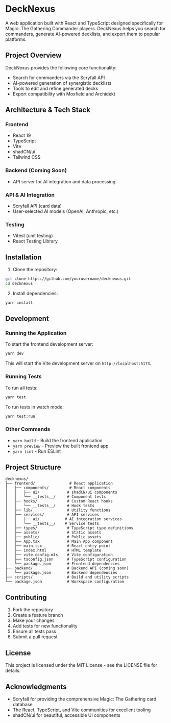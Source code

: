 # DeckNexus

A web application built with React and TypeScript designed specifically for Magic: The Gathering Commander players. DeckNexus helps you search for commanders, generate AI-powered decklists, and export them to popular platforms.

## Project Overview

DeckNexus provides the following core functionality:
- Search for commanders via the Scryfall API
- AI-powered generation of synergistic decklists
- Tools to edit and refine generated decks
- Export compatibility with Moxfield and Archidekt

## Architecture & Tech Stack

### Frontend
- React 19
- TypeScript
- Vite
- shadCN/ui
- Tailwind CSS

### Backend (Coming Soon)
- API server for AI integration and data processing

### API & AI Integration
- Scryfall API (card data)
- User-selected AI models (OpenAI, Anthropic, etc.)

### Testing
- Vitest (unit testing)
- React Testing Library

## Installation

1. Clone the repository:
```bash
git clone https://github.com/yourusername/decknexus.git
cd decknexus
```

2. Install dependencies:
```bash
yarn install
```

## Development

### Running the Application

To start the frontend development server:
```bash
yarn dev
```

This will start the Vite development server on `http://localhost:5173`.

### Running Tests

To run all tests:
```bash
yarn test
```

To run tests in watch mode:
```bash
yarn test:run
```

### Other Commands

- `yarn build` - Build the frontend application
- `yarn preview` - Preview the built frontend app
- `yarn lint` - Run ESLint

## Project Structure

```
decknexus/
├── frontend/               # React application
│   ├── components/         # React components
│   │   ├── ui/            # shadCN/ui components
│   │   └── __tests__/     # Component tests
│   ├── hooks/             # Custom React hooks
│   │   └── __tests__/     # Hook tests
│   ├── lib/               # Utility functions
│   ├── services/          # API services
│   │   ├── ai/           # AI integration services
│   │   └── __tests__/    # Service tests
│   ├── types/             # TypeScript type definitions
│   ├── assets/            # Static assets
│   ├── public/            # Public assets
│   ├── App.tsx            # Main App component
│   ├── main.tsx           # React entry point
│   ├── index.html         # HTML template
│   ├── vite.config.mts    # Vite configuration
│   ├── tsconfig.json      # TypeScript configuration
│   └── package.json       # Frontend dependencies
├── backend/               # Backend API (coming soon)
│   └── package.json       # Backend dependencies
├── scripts/               # Build and utility scripts
└── package.json           # Workspace configuration
```

## Contributing

1. Fork the repository
2. Create a feature branch
3. Make your changes
4. Add tests for new functionality
5. Ensure all tests pass
6. Submit a pull request

## License

This project is licensed under the MIT License - see the LICENSE file for details.

## Acknowledgments

- Scryfall for providing the comprehensive Magic: The Gathering card database
- The React, TypeScript, and Vite communities for excellent tooling
- shadCN/ui for beautiful, accessible UI components
